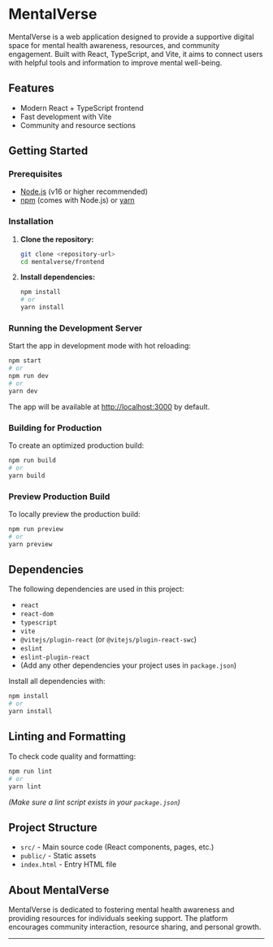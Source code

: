 # MentalVerse

MentalVerse is a web application designed to provide a supportive digital space for mental health awareness, resources, and community engagement. Built with React, TypeScript, and Vite, it aims to connect users with helpful tools and information to improve mental well-being.

## Features

- Modern React + TypeScript frontend
- Fast development with Vite
- Community and resource sections

## Getting Started

### Prerequisites

- [Node.js](https://nodejs.org/) (v16 or higher recommended)
- [npm](https://www.npmjs.com/) (comes with Node.js) or [yarn](https://yarnpkg.com/)

### Installation

1. **Clone the repository:**

   ```sh
   git clone <repository-url>
   cd mentalverse/frontend
   ```

2. **Install dependencies:**
   ```sh
   npm install
   # or
   yarn install
   ```

### Running the Development Server

Start the app in development mode with hot reloading:

```sh
npm start
# or
npm run dev
# or
yarn dev
```

The app will be available at [http://localhost:3000](http://localhost:3000) by default.

### Building for Production

To create an optimized production build:

```sh
npm run build
# or
yarn build
```

### Preview Production Build

To locally preview the production build:

```sh
npm run preview
# or
yarn preview
```

## Dependencies

The following dependencies are used in this project:

- `react`
- `react-dom`
- `typescript`
- `vite`
- `@vitejs/plugin-react` (or `@vitejs/plugin-react-swc`)
- `eslint`
- `eslint-plugin-react`
- (Add any other dependencies your project uses in `package.json`)

Install all dependencies with:

```sh
npm install
# or
yarn install
```

## Linting and Formatting

To check code quality and formatting:

```sh
npm run lint
# or
yarn lint
```

_(Make sure a lint script exists in your `package.json`)_

## Project Structure

- `src/` - Main source code (React components, pages, etc.)
- `public/` - Static assets
- `index.html` - Entry HTML file

## About MentalVerse

MentalVerse is dedicated to fostering mental health awareness and providing resources for individuals seeking support. The platform encourages community interaction, resource sharing, and personal growth.

---